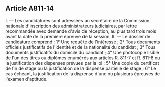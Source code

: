 Article A811-14
----
I. ― Les candidatures sont adressées au secrétaire de la Commission nationale
d'inscription des administrateurs judiciaires, par lettre recommandée avec
demande d'avis de réception, au plus tard trois mois avant la date de la
première épreuve de la session. II. ― Le dossier de candidature comprend : 1°
Une requête de l'intéressé ; 2° Tous documents officiels justificatifs de
l'identité et de la nationalité du candidat ; 3° Tous documents justificatifs du
domicile du candidat ; 4° Une photocopie lisible de l'un des titres ou diplômes
énumérés aux articles R. 811-7 et R. 811-8 ou la justification des dispenses
prévues par la loi ; 5° Une copie du certificat de fin de stage ou la
justification de la dispense partielle de stage ; 6° Le cas échéant, la
justification de la dispense d'une ou plusieurs épreuves de l'examen d'aptitude.
